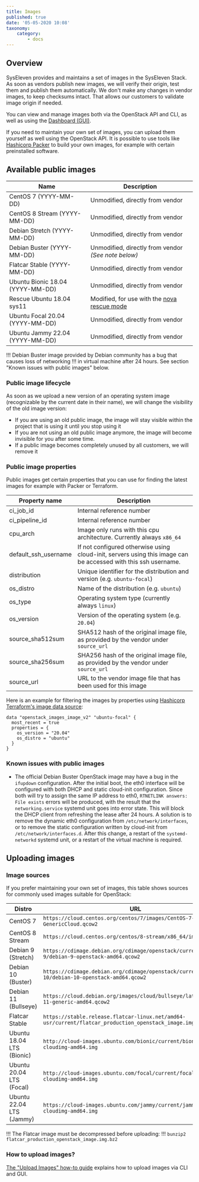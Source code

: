 ```yaml
---
title: Images
published: true
date: '05-05-2020 10:08'
taxonomy:
    category:
        - docs
---
```


## Overview

SysEleven provides and maintains a set of images in the SysEleven Stack. As soon as vendors publish new images, we will verify their origin, test them and publish them automatically. We don't make any changes in vendor images, to keep checksums intact. That allows our customers to validate image origin if needed.

You can view and manage images both via the OpenStack API and CLI, as well as using the [Dashboard (GUI)](https://cloud.syseleven.de/).

If you need to maintain your own set of images, you can upload them yourself as well using the OpenStack API. It is possible to use tools like [Hashicorp Packer](https://www.packer.io/) to build your own images, for example with certain preinstalled software.

## Available public images

Name                             | Description                                         |
---------------------------------|-----------------------------------------------------|
CentOS 7 (YYYY-MM-DD)            | Unmodified, directly from vendor                    |
CentOS 8 Stream (YYYY-MM-DD)     | Unmodified, directly from vendor                    |
Debian Stretch (YYYY-MM-DD)      | Unmodified, directly from vendor                    |
Debian Buster (YYYY-MM-DD)       | Unmodified, directly from vendor *(See note below)* |
Flatcar Stable (YYYY-MM-DD)      | Unmodified, directly from vendor                    |
Ubuntu Bionic 18.04 (YYYY-MM-DD) | Unmodified, directly from vendor                    |
Rescue Ubuntu 18.04 sys11        | Modified, for use with the [nova rescue mode](../../03.Howtos/05.nova-rescue-mode/docs.en.md) |
Ubuntu Focal 20.04 (YYYY-MM-DD)  | Unmodified, directly from vendor                    |
Ubuntu Jammy 22.04 (YYYY-MM-DD)  | Unmodified, directly from vendor                    |

!!! Debian Buster image provided by Debian community has a bug that causes loss of networking
!!! in virtual machine after 24 hours. See section "Known issues with public images" below.

### Public image lifecycle

As soon as we upload a new version of an operating system image (recognizable by the current date in their name), we will change the visibility of the old image version:

- If you are using an old public image, the image will stay visible within the project that is using it until you stop using it
- If you are not using an old public image anymore, the image will become invisible for you after some time.
- If a public image becomes completely unused by all customers, we will remove it

### Public image properties

Public images get certain properties that you can use for finding the latest images for example with Packer or Terraform.

Property name                    | Description                               |
---------------------------------|-------------------------------------------|
ci_job_id                        | Internal reference number                 |
ci_pipeline_id                   | Internal reference number                 |
cpu_arch                         | Image only runs with this cpu architecture. Currently always `x86_64` |
default_ssh_username             | If not configured otherwise using cloud-init, servers using this image can be accessed with this ssh username. |
distribution                     | Unique identifier for the distribution and version (e.g. `ubuntu-focal`) |
os_distro                        | Name of the distribution (e.g. `ubuntu`)  |
os_type                          | Operating system type (currently always `linux`) |
os_version                       | Version of the operating system (e.g. `20.04`) |
source_sha512sum                 | SHA512 hash of the original image file, as provided by the vendor under `source_url` |
source_sha256sum                 | SHA256 hash of the original image file, as provided by the vendor under `source_url` |
source_url                       | URL to the vendor image file that has been used for this image |

Here is an example for filtering the images by properties using [Hashicorp Terraform's image data source](https://www.terraform.io/docs/providers/openstack/d/images_image_v2.html):

```hcl
data "openstack_images_image_v2" "ubuntu-focal" {
  most_recent = true
  properties = {
    os_version = "20.04"
    os_distro = "ubuntu"
  }
}
```

### Known issues with public images

- The official Debian Buster OpenStack image may have a bug in the `ifupdown` configuration.
  After the initial boot, the eth0 interface will be configured with both DHCP and static cloud-init configuration. Since both will try to assign the same IP address to eth0, `RTNETLINK answers: File exists` errors will be produced, with the result that the `networking.service` systemd unit goes into error state. This will block the DHCP client from refreshing the lease after 24 hours.
  A solution is to remove the dynamic eth0 configuration from `/etc/network/interfaces`, or to remove the static configuration written by cloud-init from `/etc/network/interfaces.d`. After this change, a restart of the `systemd-networkd` systemd unit, or a restart of the virtual machine is required.

## Uploading images

### Image sources

If you prefer maintaining your own set of images, this table shows sources for commonly used images suitable for OpenStack:

Distro                    | URL |
--------------------------|-----|
CentOS 7                  | `https://cloud.centos.org/centos/7/images/CentOS-7-x86_64-GenericCloud.qcow2` |
CentOS 8 Stream           | `https://cloud.centos.org/centos/8-stream/x86_64/images/` |
Debian 9 (Stretch)        | `https://cdimage.debian.org/cdimage/openstack/current-9/debian-9-openstack-amd64.qcow2` |
Debian 10 (Buster)        | `https://cdimage.debian.org/cdimage/openstack/current-10/debian-10-openstack-amd64.qcow2` |
Debian 11 (Bullseye)      | `https://cloud.debian.org/images/cloud/bullseye/latest/debian-11-generic-amd64.qcow2` |
Flatcar Stable            | `https://stable.release.flatcar-linux.net/amd64-usr/current/flatcar_production_openstack_image.img.bz2` |
Ubuntu 18.04 LTS (Bionic) | `http://cloud-images.ubuntu.com/bionic/current/bionic-server-cloudimg-amd64.img` |
Ubuntu 20.04 LTS (Focal)  | `http://cloud-images.ubuntu.com/focal/current/focal-server-cloudimg-amd64.img` |
Ubuntu 22.04 LTS (Jammy)  | `https://cloud-images.ubuntu.com/jammy/current/jammy-server-cloudimg-amd64.img` |

!!! The Flatcar image must be decompressed before uploading:
!!! `bunzip2 flatcar_production_openstack_image.img.bz2`

### How to upload images?

[The "Upload Images" how-to guide](../../03.Howtos/07.upload-images/docs.en.md) explains how to upload images via CLI and GUI.
